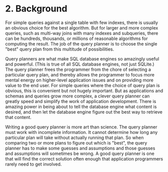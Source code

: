 # 2\.  Background


For simple queries against a single table with few indexes, there is usually
an obvious choice for the best algorithm.
But for larger and more complex queries, such as
multi\-way joins with many indexes
and subqueries, there can be hundreds, thousands, or millions
of reasonable algorithms for computing the result.
The job of the query planner is to choose the single "best" query plan from
this multitude of possibilities.


Query planners are what make SQL database engines so amazingly useful and powerful.
(This is true of all SQL database engines, not just SQLite.)
The query planner frees the programmer from the chore of selecting
a particular query plan, and thereby allows the programmer to
focus more mental energy on higher\-level application issues and on
providing more value to the end user. For simple queries where the choice
of query plan is obvious, this is convenient but not hugely important.
But as applications and schemas and queries grow more complex, a
clever query planner can greatly speed and simplify the work of application
development.
There is amazing power in being about to tell
the database engine what content is desired, and then let the database
engine figure out the best way to retrieve that content.


Writing a good query planner is more art than science.
The query planner must work with incomplete information.
It cannot determine how long any particular plan will take
without actually running that plan. So when comparing two
or more plans to figure out which is "best", the query planner has to make
some guesses and assumptions and those guesses and assumptions will
sometimes be wrong. A good query planner is one that will
find the correct solution often enough that application
programmers rarely need to get involved.



